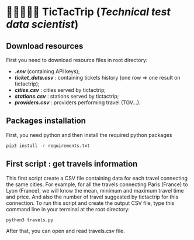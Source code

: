 # 🚄🚙🚶🏼‍♀️ TicTacTrip (_Technical test data scientist_)

## Download resources
First you need to download resource files in root directory:
- ***.env*** (containing API keys);
- ***ticket_data.csv*** : containing tickets history (one row => one result on tictactrip);
- ***cities.csv*** : cities served by tictactrip;
- ***stations.csv*** : stations served by tictactrip;
- ***providers.csv*** : providers performing travel (TGV...).

## Packages installation
First, you need python and then install the required python packages
```sh
pip3 install -r requirements.txt
```

## First script : get travels information
This first script create a CSV file containing data for each travel connecting the same cities.
For example, for all the travels connecting Paris (France) to Lyon (France), we will know the mean, minimum and maximum travel time and price. And also the number of travel suggested by tictactrip for this connection.
To run this script and create the output CSV file, type this command line in your terminal at the root directory:
```sh
python3 travels.py
```
After that, you can open and read travels.csv file.